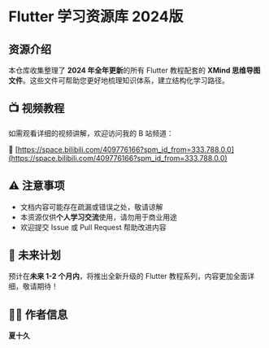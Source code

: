 # Flutter 学习资源库 2024版

## 资源介绍

本仓库收集整理了 **2024 年全年更新**的所有 Flutter 教程配套的 **XMind 思维导图文件**。这些文件可帮助您更好地梳理知识体系，建立结构化学习路径。

## 📺 视频教程

如需观看详细的视频讲解，欢迎访问我的 B 站频道：

🔗 [https://space.bilibili.com/409776166?spm_id_from=333.788.0.0](https://space.bilibili.com/409776166?spm_id_from=333.788.0.0)

## ⚠️ 注意事项

- 文档内容可能存在疏漏或错误之处，敬请谅解
- 本资源仅供**个人学习交流**使用，请勿用于商业用途
- 欢迎提交 Issue 或 Pull Request 帮助改进内容

## 🚀 未来计划

预计在**未来 1-2 个月内**，将推出全新升级的 Flutter 教程系列，内容更加全面详细，敬请期待！

## 👨‍💻 作者信息

**夏十久**

